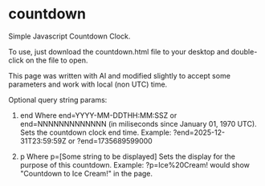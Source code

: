 # countdown
Simple Javascript Countdown Clock.

To use, just download the countdown.html file to your desktop and double-click on the file to open. 

This page was written with AI and modified slightly to accept some parameters and work with local (non UTC) time.

Optional query string params:
1. end
Where end=YYYY-MM-DDTHH:MM:SSZ or end=NNNNNNNNNNNNN (in miliseconds since January 01, 1970 UTC).
Sets the countdown clock end time.
Example: ?end=2025-12-31T23:59:59Z or ?end=1735689599000

2. p
Where p=[Some string to be displayed]
Sets the display for the purpose of this countdown.
Example: ?p=Ice%20Cream! would show "Countdown to Ice Cream!" in the page.
